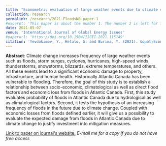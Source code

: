 ```yaml
---
title: "Econometric evaluation of large weather events due to climate change: floods in Atlantic Canada"
collection: research
permalink: /research/2021-FloodsNB-paper-1
#excerpt: 'This paper is about the number 1. The number 2 is left for future work.'
date: 2021-05-07
venue: 'International Journal of Global Energy Issues'
#paperurl: 'https://doi.org/10.1504/IJGEI.2021.115149'
citation: 'Yevdokimov, Y., Hetalo, S. and Burina, Y. (2021). &quot;Econometric evaluation of large weather events due to climate change: Floods in Atlantic Canada.&quot; <i>International Journal of Global Energy Issues</i>. 43(2-3).'
---
```


**Abstract**: Climate change increases frequency of large weather events such as floods, storm surges, cyclones, hurricanes, high-speed winds, thunderstorms, snowstorms, blizzards, extreme temperatures, and others. All these events lead to a significant economic damage to property, infrastructure, and human health. Historically Atlantic Canada has been vulnerable to flooding. Therefore, the goal of this study is to establish a relationship between socio-economic, climatological as well as direct flood factors and economic loss from floods in Atlantic Canada. First, this study evaluates probability of floods in Atlantic Canada due to hydrological as well as climatological factors. Second, it tests the hypothesis of an increasing frequency of floods in the future due to climate change. Coupled with economic losses from floods defined earlier, it will give us a possibility to evaluate the expected damage from floods in Atlantic Canada due to climate change to justify investment into mitigation measures.

[Link to paper on journal's website.](https://doi.org/10.1504/IJGEI.2021.115149) *E-mail me for a copy if you do not have free access*

